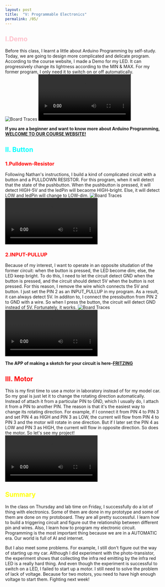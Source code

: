 ```yaml
---
layout: post
title:  "V: Programmable Electronics"
permalink: /05/
---
```


<h2 style="color:Pink;"> I.Demo</h2>
Before this class, I learnt a little about Arduino Programming by self-study. Today, we are going to design more complicated and delicate program. According to the course website, I made a Demo for my LED. It can progressively change its lightness according to the MIN & MAX. For my former program, I only need it to switch on or off automatically.
<img src="5.png" alt="Board Traces">
<video controls>
	<source src="1.mp4" type="video/mp4">
</video>

**If you are a beginner and want to know more about Arduino Programming,** <a href="https://nathanmelenbrink.github.io/intro-dig-fab/05_electronics/index.html/">**WELCOME TO OUR COURSE WEBSITE!**<a>

<h2 style="color:Aqua;"> II. Button</h2>

<h3 style="color:Red;"> 1.Pulldown-Resistor</h3>
Following Nathan's instructions, I build a kind of complicated circuit with a button and a PULLDOWN RESISTOR. For this program, when it will detect that the state of the pushbutton. When the pushbutton is pressed, it will detect HIGH-5V and the ledPin will becaome HIGH-bright. Else, it will detect LOW and ledPin will change to LOW-dim.
<img src="2.png" alt="Board Traces">
<video controls>
	<source src="2.mp4" type="video/mp4">
</video>

<h3 style="color:Red;"> 2.INPUT-PULLUP</h3>
Because of my interest, I want to operate in an opposite situdation of the former circuit: when the button is pressed, the LED become dim; else, the LED keep bright. To do this, I need to let the circuit detect GND when the button is pressed, and the circuit should detect 5V when the button is not pressed. For this reason, I remove the wire which connects the 5V and button. I just set the PIN 2 as an INPUT_PULLUP in my program. As a result, it can always detect 5V. In additon to, I connect the pressbutton from PIN 2 to GND with a wire. So when I press the button, the circuit will detect GND instead of 5V. Fortunately, it works. 
<img src="3.png" alt="Board Traces">
<video controls>
	<source src="3.mp4" type="video/mp4">
</video>

**The APP of making a sketch for your circuit is here-**<a href="https://fritzing.org/home//">**FRITZING**<a>

<h2 style="color:Red;"> III. Motor</h2>
This is my first time to use a motor in laboratory instead of for my model car. So my goal is just let it to change the rotating direction automatically. Instead of attach it from a particular PIN to GND, which I usually do, I attach it from a PIN to another PIN. The reason is that it's the easiest way to change its rotating direction. For example, if I connect it from PIN 4 to PIN 3 and set PIN 4 as HIGH and PIN 3 as LOW, the current will flow from PIN 4 to PIN 3 and the motor will rotate in one direction. But if I later set the PIN 4 as LOW and PIN 3 as HIGH, the current will flow in opposite direction. So does the motor. So let's see my project!
<video controls>
	<source src="4.mp4" type="video/mp4">
</video>

<h2 style="color:Yellow;"> Summary</h2>
In the class on Thursday and lab time on Friday, I successfully do a lot of thing with electronics. Some of them are done in my prototype and some of them are done on my protoboard. They are all pretty successful. I learn how to build a triggering circuit and figure out the relationship between different pin and wires. Also, I learn how to program my electronic circuit. Programming is the most important thing because we are in a AUTOMATIC era. Our world is full of AI and internet. 

But I also meet some problems. For example, I still don't figure out the way of starting up my car. Although I did experiment with the photo-transistor, the experiment shows that collecting the infra red emitting by the infra red LED is a really hard thing. And even though the experiment is successful to switch on a LED, I failed to start up a motor. I still need to solve the problem of lack of voltage. Because for two motors, you need to have high enough voltage to start them. Fighting next week!




